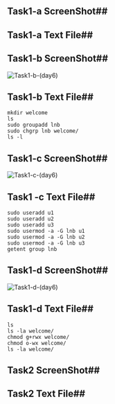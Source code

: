 ## Task1-a ScreenShot##






## Task1-a Text File##





## Task1-b ScreenShot##



![Task1-b-(day6)](https://user-images.githubusercontent.com/68742521/120475309-d0dcbc00-c3c6-11eb-8bba-87329b89bbed.png)



## Task1-b Text File##


```
mkdir welcome
ls
sudo groupadd lnb
sudo chgrp lnb welcome/
ls -l
```


## Task1-c ScreenShot##



![Task1-c-(day6)](https://user-images.githubusercontent.com/68742521/120475346-ddf9ab00-c3c6-11eb-9c11-49a04a6cc28f.png)



## Task1 -c Text File##


```
sudo useradd u1
sudo useradd u2
sudo useradd u3
sudo usermod -a -G lnb u1
sudo usermod -a -G lnb u2
sudo usermod -a -G lnb u3
getent group lnb 
```


## Task1-d ScreenShot##



![Task1-d-(day6)](https://user-images.githubusercontent.com/68742521/120475389-eeaa2100-c3c6-11eb-9404-769ae69b6cd2.png)



## Task1-d Text File##


```
ls
ls -la welcome/
chmod g+rwx welcome/
chmod o-wx welcome/
ls -la welcome/
```


## Task2 ScreenShot##







## Task2 Text File##






